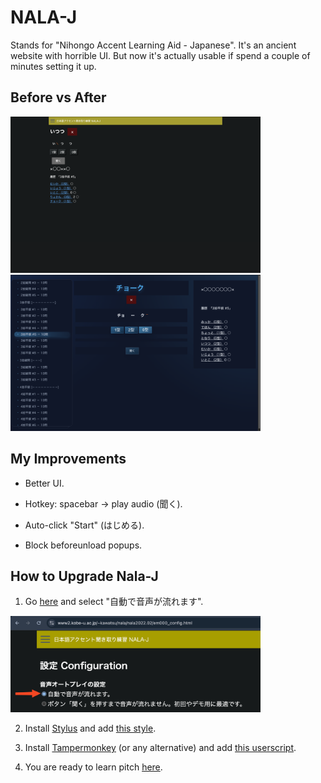 # NALA-J

Stands for "Nihongo Accent Learning Aid - Japanese". It's an ancient website with horrible UI. But now it's actually usable if spend a couple of minutes setting it up.

## Before vs After

<img src='before.png' width='400'>
<img src='after.png' width='400'>

## My Improvements

- Better UI.

- Hotkey: spacebar -> play audio (聞く).

- Auto-click "Start" (はじめる).

- Block beforeunload popups.

## How to Upgrade Nala-J

1. Go [here](https://www2.kobe-u.ac.jp/~kawatsu/nala/nala2022.02/em000_config.html)
   and select "自動で音声が流れます".

<img src='config_autoplay_audio.png' width='400'>

2. Install [Stylus](https://chromewebstore.google.com/detail/stylus/clngdbkpkpeebahjckkjfobafhncgmne?hl=en)
   and add [this style](style.css).

3. Install [Tampermonkey](https://chromewebstore.google.com/detail/tampermonkey/dhdgffkkebhmkfjojejmpbldmpobfkfo?hl=en)
   (or any alternative) and add [this userscript](userscript.js).

4. You are ready to learn pitch [here](https://www2.kobe-u.ac.jp/~kawatsu/nala/nala2022.02/15_2haku_hint.html).
